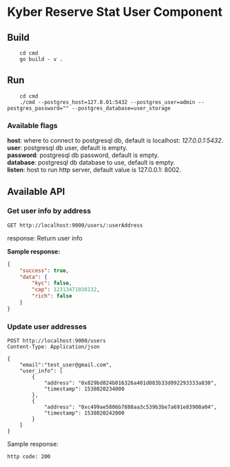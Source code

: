 # Kyber Reserve Stat User Component

## Build

```shell
    cd cmd
    go build - v .
```

## Run

```
    cd cmd
    ./cmd --postgres_host=127.0.01:5432 --postgres_user=admin --postgres_password="" --postgres_database=user_storage
```

### Available flags

**host**: where to connect to postgresql db, default is localhost: *127.0.0.1:5432*.  
**user**: postgresql db user, default is empty.  
**password**: postgresql db password, default is empty.   
**database**: postgresql db database to use, default is empty.  
**listen**: host to run http server, default value is 127.0.0.1: 8002.  

## Available API

### Get user info by address

```http
GET http://localhost:9000/users/:userAddress
```

response: Return user info

**Sample response:**

```json
{
    "success": true,
    "data": {
        "kyc": false,
        "cap": 12313471038132,
        "rich": false
    }
}
```

### Update user addresses

```http
POST http://localhost:9000/users
Content-Type: Application/json

{
    "email":"test_user@gmail.com",
    "user_info": [
        {
            "address": "0x829bd824b016326a401d083b33d092293333a830",
            "timestamp": 1538020234000
        },
        {
            "address": "0xc499ae5806b7888aa3c539b3be7a691e83908a04",
            "timestamp": 1538020242000
        }
    ]
}
```

Sample response:

```http
http code: 200
```